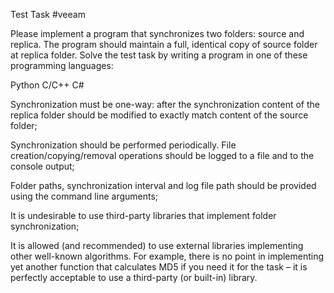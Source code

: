 Test Task #veeam

Please implement a program that synchronizes two folders: source and replica. The program should maintain a full, identical copy of source folder at replica folder. Solve the test task by writing a program in one of these programming languages:

Python C/C++ C#

Synchronization must be one-way: after the synchronization content of the replica folder should be modified to exactly match content of the source folder;

Synchronization should be performed periodically. File creation/copying/removal operations should be logged to a file and to the console output;

Folder paths, synchronization interval and log file path should be provided using the command line arguments;

It is undesirable to use third-party libraries that implement folder synchronization;

It is allowed (and recommended) to use external libraries implementing other well-known algorithms. For example, there is no point in implementing yet another function that calculates MD5 if you need it for the task – it is perfectly acceptable to use a third-party (or built-in) library.
